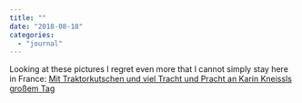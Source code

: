 ```yaml
---
title: ""
date: "2018-08-18"
categories: 
  - "journal"
---
```


Looking at these pictures I regret even more that I cannot simply stay here in France: [Mit Traktorkutschen und viel Tracht und Pracht an Karin Kneissls großem Tag](https://derstandard.at/2000085574961/Praesident-Putins-Arbeitsbesuch-eine-Ansichtssache)
